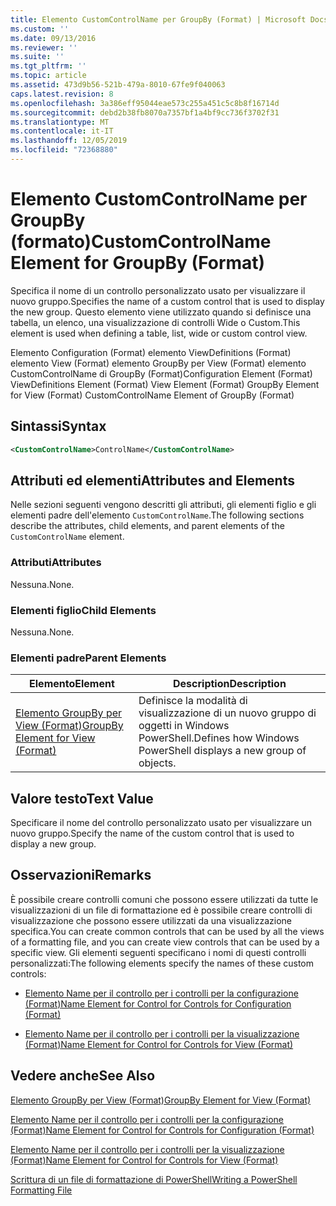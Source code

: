 ```yaml
---
title: Elemento CustomControlName per GroupBy (Format) | Microsoft Docs
ms.custom: ''
ms.date: 09/13/2016
ms.reviewer: ''
ms.suite: ''
ms.tgt_pltfrm: ''
ms.topic: article
ms.assetid: 473d9b56-521b-479a-8010-67fe9f040063
caps.latest.revision: 8
ms.openlocfilehash: 3a386eff95044eae573c255a451c5c8b8f16714d
ms.sourcegitcommit: debd2b38fb8070a7357bf1a4bf9cc736f3702f31
ms.translationtype: MT
ms.contentlocale: it-IT
ms.lasthandoff: 12/05/2019
ms.locfileid: "72368880"
---
```

# <a name="customcontrolname-element-for-groupby-format"></a><span data-ttu-id="391f3-102">Elemento CustomControlName per GroupBy (formato)</span><span class="sxs-lookup"><span data-stu-id="391f3-102">CustomControlName Element for GroupBy (Format)</span></span>

<span data-ttu-id="391f3-103">Specifica il nome di un controllo personalizzato usato per visualizzare il nuovo gruppo.</span><span class="sxs-lookup"><span data-stu-id="391f3-103">Specifies the name of a custom control that is used to display the new group.</span></span> <span data-ttu-id="391f3-104">Questo elemento viene utilizzato quando si definisce una tabella, un elenco, una visualizzazione di controlli Wide o Custom.</span><span class="sxs-lookup"><span data-stu-id="391f3-104">This element is used when defining a table, list, wide or custom control view.</span></span>

<span data-ttu-id="391f3-105">Elemento Configuration (Format) elemento ViewDefinitions (Format) elemento View (Format) elemento GroupBy per View (Format) elemento CustomControlName di GroupBy (Format)</span><span class="sxs-lookup"><span data-stu-id="391f3-105">Configuration Element (Format) ViewDefinitions Element (Format) View Element (Format) GroupBy Element for View (Format) CustomControlName Element of GroupBy (Format)</span></span>

## <a name="syntax"></a><span data-ttu-id="391f3-106">Sintassi</span><span class="sxs-lookup"><span data-stu-id="391f3-106">Syntax</span></span>

```xml
<CustomControlName>ControlName</CustomControlName>
```

## <a name="attributes-and-elements"></a><span data-ttu-id="391f3-107">Attributi ed elementi</span><span class="sxs-lookup"><span data-stu-id="391f3-107">Attributes and Elements</span></span>

<span data-ttu-id="391f3-108">Nelle sezioni seguenti vengono descritti gli attributi, gli elementi figlio e gli elementi padre dell'elemento `CustomControlName`.</span><span class="sxs-lookup"><span data-stu-id="391f3-108">The following sections describe the attributes, child elements, and parent elements of the `CustomControlName` element.</span></span>

### <a name="attributes"></a><span data-ttu-id="391f3-109">Attributi</span><span class="sxs-lookup"><span data-stu-id="391f3-109">Attributes</span></span>

<span data-ttu-id="391f3-110">Nessuna.</span><span class="sxs-lookup"><span data-stu-id="391f3-110">None.</span></span>

### <a name="child-elements"></a><span data-ttu-id="391f3-111">Elementi figlio</span><span class="sxs-lookup"><span data-stu-id="391f3-111">Child Elements</span></span>

<span data-ttu-id="391f3-112">Nessuna.</span><span class="sxs-lookup"><span data-stu-id="391f3-112">None.</span></span>

### <a name="parent-elements"></a><span data-ttu-id="391f3-113">Elementi padre</span><span class="sxs-lookup"><span data-stu-id="391f3-113">Parent Elements</span></span>

|<span data-ttu-id="391f3-114">Elemento</span><span class="sxs-lookup"><span data-stu-id="391f3-114">Element</span></span>|<span data-ttu-id="391f3-115">Description</span><span class="sxs-lookup"><span data-stu-id="391f3-115">Description</span></span>|
|-------------|-----------------|
|[<span data-ttu-id="391f3-116">Elemento GroupBy per View (Format)</span><span class="sxs-lookup"><span data-stu-id="391f3-116">GroupBy Element for View (Format)</span></span>](./groupby-element-for-view-format.md)|<span data-ttu-id="391f3-117">Definisce la modalità di visualizzazione di un nuovo gruppo di oggetti in Windows PowerShell.</span><span class="sxs-lookup"><span data-stu-id="391f3-117">Defines how Windows PowerShell displays a new group of objects.</span></span>|

## <a name="text-value"></a><span data-ttu-id="391f3-118">Valore testo</span><span class="sxs-lookup"><span data-stu-id="391f3-118">Text Value</span></span>

<span data-ttu-id="391f3-119">Specificare il nome del controllo personalizzato usato per visualizzare un nuovo gruppo.</span><span class="sxs-lookup"><span data-stu-id="391f3-119">Specify the name of the custom control that is used to display a new group.</span></span>

## <a name="remarks"></a><span data-ttu-id="391f3-120">Osservazioni</span><span class="sxs-lookup"><span data-stu-id="391f3-120">Remarks</span></span>

<span data-ttu-id="391f3-121">È possibile creare controlli comuni che possono essere utilizzati da tutte le visualizzazioni di un file di formattazione ed è possibile creare controlli di visualizzazione che possono essere utilizzati da una visualizzazione specifica.</span><span class="sxs-lookup"><span data-stu-id="391f3-121">You can create common controls that can be used by all the views of a formatting file, and you can create view controls that can be used by a specific view.</span></span> <span data-ttu-id="391f3-122">Gli elementi seguenti specificano i nomi di questi controlli personalizzati:</span><span class="sxs-lookup"><span data-stu-id="391f3-122">The following elements specify the names of these custom controls:</span></span>

- [<span data-ttu-id="391f3-123">Elemento Name per il controllo per i controlli per la configurazione (Format)</span><span class="sxs-lookup"><span data-stu-id="391f3-123">Name Element for Control for Controls for Configuration (Format)</span></span>](./name-element-for-control-for-controls-for-configuration-format.md)

- [<span data-ttu-id="391f3-124">Elemento Name per il controllo per i controlli per la visualizzazione (Format)</span><span class="sxs-lookup"><span data-stu-id="391f3-124">Name Element for Control for Controls for View (Format)</span></span>](./name-element-for-control-for-controls-for-view-format.md)

## <a name="see-also"></a><span data-ttu-id="391f3-125">Vedere anche</span><span class="sxs-lookup"><span data-stu-id="391f3-125">See Also</span></span>

[<span data-ttu-id="391f3-126">Elemento GroupBy per View (Format)</span><span class="sxs-lookup"><span data-stu-id="391f3-126">GroupBy Element for View (Format)</span></span>](./groupby-element-for-view-format.md)

[<span data-ttu-id="391f3-127">Elemento Name per il controllo per i controlli per la configurazione (Format)</span><span class="sxs-lookup"><span data-stu-id="391f3-127">Name Element for Control for Controls for Configuration (Format)</span></span>](./name-element-for-control-for-controls-for-configuration-format.md)

[<span data-ttu-id="391f3-128">Elemento Name per il controllo per i controlli per la visualizzazione (Format)</span><span class="sxs-lookup"><span data-stu-id="391f3-128">Name Element for Control for Controls for View (Format)</span></span>](./name-element-for-control-for-controls-for-view-format.md)

[<span data-ttu-id="391f3-129">Scrittura di un file di formattazione di PowerShell</span><span class="sxs-lookup"><span data-stu-id="391f3-129">Writing a PowerShell Formatting File</span></span>](./writing-a-powershell-formatting-file.md)
